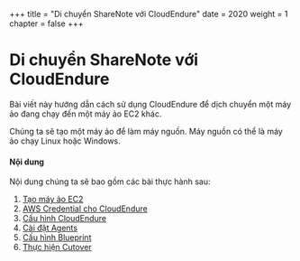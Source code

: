 +++
title = "Di chuyển ShareNote với CloudEndure"
date = 2020
weight = 1
chapter = false
+++

# Di chuyển ShareNote với CloudEndure

Bài viết này hướng dẫn cách sử dụng CloudEndure để dịch chuyển một máy ảo đang chạy đến một máy ảo EC2 khác.

Chúng ta sẽ tạo một máy ảo để làm máy nguồn. Máy nguồn có thể là máy ảo chạy Linux hoặc Windows.

#### Nội dung

Nội dung chúng ta sẽ bao gồm các bài thực hành sau:

1. [Tạo máy ảo EC2](1-create-ec2-instance/)
2. [AWS Credential cho CloudEndure](2-credentials/)
3. [Cấu hình CloudEndure](3-config-cloudendure/)
4. [Cài đặt Agents](4-install-agent/)
5. [Cấu hình Blueprint](5-blueprint/)
6. [Thực hiện Cutover](6-cutover/)
